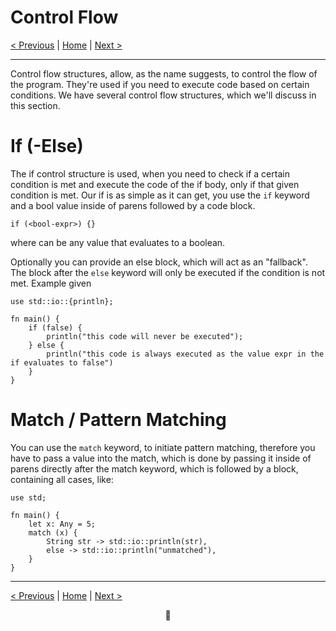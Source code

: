 # Control Flow

[< Previous](008-foundation-comments.md) | [Home](README.md) | [Next >](010-advanced-intro.md)

---

Control flow structures, allow, as the name suggests, to control the flow of the program. They're used if you need to execute code based on certain conditions.
We have several control flow structures, which we'll discuss in this section.

# If (-Else)
The if control structure is used, when you need to check if a certain condition is met and execute the code of the if body, only if that given condition is met.
Our if is as simple as it can get, you use the `if` keyword and a bool value inside of parens followed by a code block.
```duck
if (<bool-expr>) {}
```
where <bool-expr> can be any value that evaluates to a boolean.

Optionally you can provide an else block, which will act as an "fallback". The block after the `else` keyword will only be executed if the condition is not met.
Example given
```duck
use std::io::{println};

fn main() {
    if (false) {
        println("this code will never be executed");
    } else {
        println("this code is always executed as the value expr in the if evaluates to false")
    }
}
```

# Match / Pattern Matching
You can use the `match` keyword, to initiate pattern matching, therefore you have to pass a value into the match, which is done by passing it inside of parens directly after the match keyword, which is followed by a block, containing all cases, like:

```duck
use std;

fn main() {
    let x: Any = 5;
    match (x) {
        String str -> std::io::println(str),
        else -> std::io::println("unmatched"),
    }
}
```

---

[< Previous](008-foundation-comments.md) | [Home](README.md) | [Next >](010-advanced-intro.md)

<div align="center">🦆</div>
